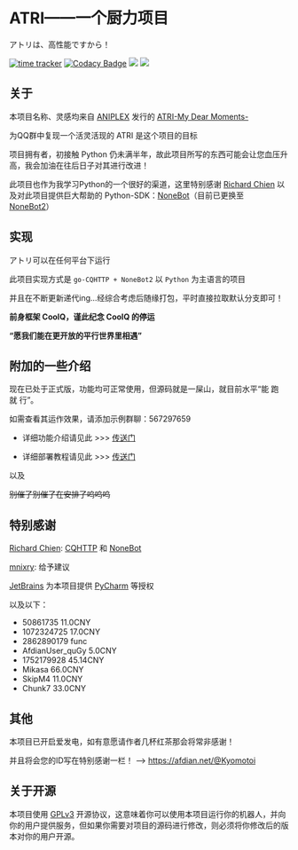 # ATRI——一个厨力项目
アトリは、高性能ですから！

[![time tracker](https://wakatime.com/badge/github/Kyomotoi/ATRI.svg)](https://wakatime.com/badge/github/Kyomotoi/ATRI)
[![Codacy Badge](https://app.codacy.com/project/badge/Grade/bef72993062f422f83e882c6d8e6f20e)](https://www.codacy.com/manual/Kyomotoi/ATRI?utm_source=github.com&amp;utm_medium=referral&amp;utm_content=Kyomotoi/ATRI&amp;utm_campaign=Badge_Grade)
[![](https://img.shields.io/badge/QQ%20gorup-567297659-brightgreen)](https://jq.qq.com/?_wv=1027&k=a89kfKQE)
[![](https://img.shields.io/badge/Author-Kyomotoi-important)](https://github.com/Kyomotoi)

## 关于
本项目名称、灵感均来自 [ANIPLEX](https://aniplex-exe.com/) 发行的 [ATRI-My Dear Moments-](https://atri-mdm.com/)

为QQ群中复现一个活灵活现的 ATRI 是这个项目的目标

项目拥有者，初接触 Python 仍未满半年，故此项目所写的东西可能会让您血压升高，我会加油在往后日子对其进行改进！

此项目也作为我学习Python的一个很好的渠道，这里特别感谢 [Richard Chien](https://github.com/richardchien) 以及对此项目提供巨大帮助的 Python-SDK：[NoneBot](https://github.com/nonebot/nonebot)（目前已更换至 [NoneBot2](https://github.com/nonebot/nonebot2)）

## 实现
アトリ可以在任何平台下运行

此项目实现方式是 `go-CQHTTP + NoneBot2` 以 `Python` 为主语言的项目

并且在不断更新递代ing...经综合考虑后随缘打包，平时直接拉取默认分支即可！

**前身框架 CoolQ，谨此纪念 CoolQ 的停运**

**“愿我们能在更开放的平行世界里相遇”**

## 附加的一些介绍
现在已处于正式版，功能均可正常使用，但源码就是一屎山，就目前水平“能 跑 就 行”。

如需查看其运作效果，请添加示例群聊：567297659

- 详细功能介绍请见此 >>> [传送门](https://blog.lolihub.icu/#/ATRI/user)

- 详细部署教程请见此 >>> [传送门](https://blog.lolihub.icu/#/ATRI/install)

以及

~~别催了别催了在安排了呜呜呜~~

## 特别感谢
[Richard Chien](https://github.com/richardchien): [CQHTTP](https://github.com/richardchien/coolq-http-api) 和 [NoneBot](https://github.com/nonebot/nonebot)

[mnixry](https://github.com/mnixry): 给予建议

[JetBrains](https://www.jetbrains.com/) 为本项目提供 [PyCharm](https://www.jetbrains.com/pycharm/) 等授权

以及以下：
 - 50861735 11.0CNY
 - 1072324725 17.0CNY
 - 2862890179 func
 - AfdianUser_quGy 5.0CNY
 - 1752179928 45.14CNY
 - Mikasa 66.0CNY
 - SkipM4 11.0CNY
 - Chunk7 33.0CNY

## 其他
本项目已开启爱发电，如有意愿请作者几杯红茶那会将常非感谢！

并且将会您的ID写在特别感谢一栏！ --> <https://afdian.net/@Kyomotoi>

## 关于开源
本项目使用 [GPLv3](https://github.com/Kyomotoi/Aya/blob/master/LICENSE) 开源协议，这意味着你可以使用本项目运行你的机器人，并向你的用户提供服务，但如果你需要对项目的源码进行修改，则必须将你修改后的版本对你的用户开源。
